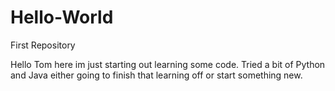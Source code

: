 # Hello-World
First Repository

Hello Tom here im just starting out learning some code. Tried a bit of Python and Java either going to finish that learning off or start something new.
